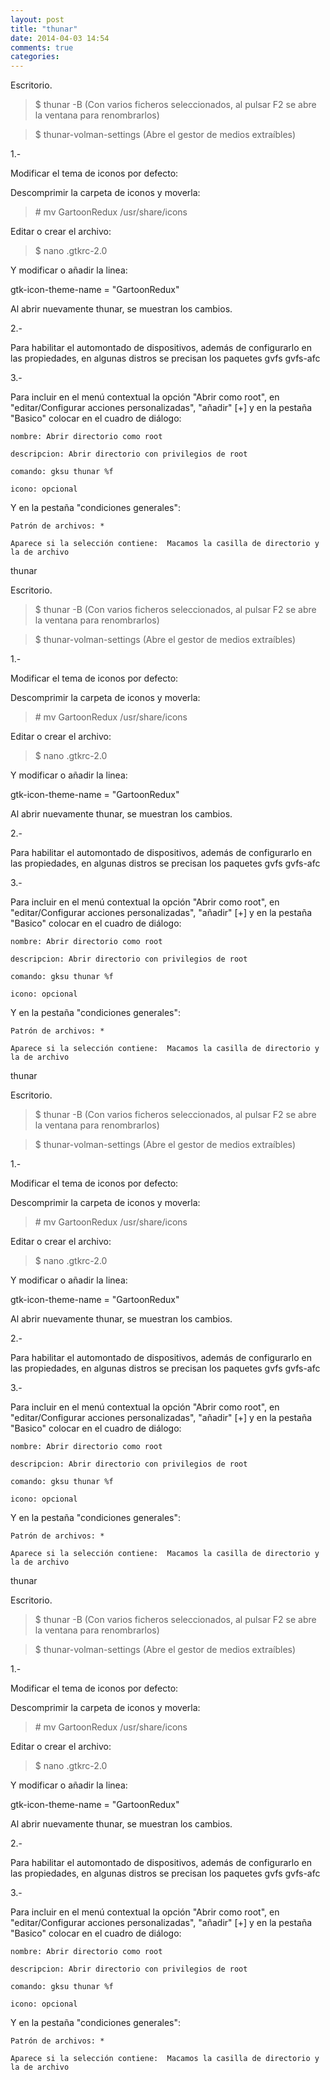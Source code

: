 ```yaml
---
layout: post
title: "thunar"
date: 2014-04-03 14:54
comments: true
categories: 
---
```

Escritorio.

>$ thunar -B (Con varios ficheros seleccionados, al pulsar F2 se abre la ventana para renombrarlos)

>$ thunar-volman-settings (Abre el gestor de medios extraíbles)

1.-

Modificar el tema de iconos por defecto:

Descomprimir la carpeta de iconos y moverla:

>\# mv GartoonRedux /usr/share/icons

Editar o crear el archivo:

>$ nano .gtkrc-2.0

Y modificar o añadir la linea:

gtk-icon-theme-name = "GartoonRedux"

Al abrir nuevamente thunar, se muestran los cambios. 

2.- 

Para habilitar el automontado de dispositivos, además de configurarlo en las propiedades, en algunas distros se precisan los paquetes gvfs gvfs-afc

3.-

Para incluir en el menú contextual la opción "Abrir como root", en "editar/Configurar acciones personalizadas", "añadir" [+] y en la pestaña "Basico" colocar en el cuadro de diálogo:

	nombre: Abrir directorio como root

	descripcion: Abrir directorio con privilegios de root

	comando: gksu thunar %f

	icono: opcional 

Y en la pestaña "condiciones generales":

	Patrón de archivos: *

	Aparece si la selección contiene:  Macamos la casilla de directorio y la de archivo 

thunar

Escritorio.

>$ thunar -B (Con varios ficheros seleccionados, al pulsar F2 se abre la ventana para renombrarlos)

>$ thunar-volman-settings (Abre el gestor de medios extraíbles)

1.-

Modificar el tema de iconos por defecto:

Descomprimir la carpeta de iconos y moverla:

>\# mv GartoonRedux /usr/share/icons

Editar o crear el archivo:

>$ nano .gtkrc-2.0

Y modificar o añadir la linea:

gtk-icon-theme-name = "GartoonRedux"

Al abrir nuevamente thunar, se muestran los cambios. 

2.- 

Para habilitar el automontado de dispositivos, además de configurarlo en las propiedades, en algunas distros se precisan los paquetes gvfs gvfs-afc

3.-

Para incluir en el menú contextual la opción "Abrir como root", en "editar/Configurar acciones personalizadas", "añadir" [+] y en la pestaña "Basico" colocar en el cuadro de diálogo:

	nombre: Abrir directorio como root

	descripcion: Abrir directorio con privilegios de root

	comando: gksu thunar %f

	icono: opcional 

Y en la pestaña "condiciones generales":

	Patrón de archivos: *

	Aparece si la selección contiene:  Macamos la casilla de directorio y la de archivo 

thunar

Escritorio.

>$ thunar -B (Con varios ficheros seleccionados, al pulsar F2 se abre la ventana para renombrarlos)

>$ thunar-volman-settings (Abre el gestor de medios extraíbles)

1.-

Modificar el tema de iconos por defecto:

Descomprimir la carpeta de iconos y moverla:

>\# mv GartoonRedux /usr/share/icons

Editar o crear el archivo:

>$ nano .gtkrc-2.0

Y modificar o añadir la linea:

gtk-icon-theme-name = "GartoonRedux"

Al abrir nuevamente thunar, se muestran los cambios. 

2.- 

Para habilitar el automontado de dispositivos, además de configurarlo en las propiedades, en algunas distros se precisan los paquetes gvfs gvfs-afc

3.-

Para incluir en el menú contextual la opción "Abrir como root", en "editar/Configurar acciones personalizadas", "añadir" [+] y en la pestaña "Basico" colocar en el cuadro de diálogo:

	nombre: Abrir directorio como root

	descripcion: Abrir directorio con privilegios de root

	comando: gksu thunar %f

	icono: opcional 

Y en la pestaña "condiciones generales":

	Patrón de archivos: *

	Aparece si la selección contiene:  Macamos la casilla de directorio y la de archivo 

thunar

Escritorio.

>$ thunar -B (Con varios ficheros seleccionados, al pulsar F2 se abre la ventana para renombrarlos)

>$ thunar-volman-settings (Abre el gestor de medios extraíbles)

1.-

Modificar el tema de iconos por defecto:

Descomprimir la carpeta de iconos y moverla:

>\# mv GartoonRedux /usr/share/icons

Editar o crear el archivo:

>$ nano .gtkrc-2.0

Y modificar o añadir la linea:

gtk-icon-theme-name = "GartoonRedux"

Al abrir nuevamente thunar, se muestran los cambios. 

2.- 

Para habilitar el automontado de dispositivos, además de configurarlo en las propiedades, en algunas distros se precisan los paquetes gvfs gvfs-afc

3.-

Para incluir en el menú contextual la opción "Abrir como root", en "editar/Configurar acciones personalizadas", "añadir" [+] y en la pestaña "Basico" colocar en el cuadro de diálogo:

	nombre: Abrir directorio como root

	descripcion: Abrir directorio con privilegios de root

	comando: gksu thunar %f

	icono: opcional 

Y en la pestaña "condiciones generales":

	Patrón de archivos: *

	Aparece si la selección contiene:  Macamos la casilla de directorio y la de archivo 

